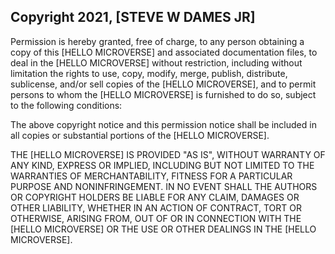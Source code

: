 ## Copyright 2021, [STEVE W DAMES JR]


Permission is hereby granted, free of charge, to any person obtaining a copy of this [HELLO MICROVERSE] and associated documentation files, to deal in the [HELLO MICROVERSE] without restriction, including without limitation the rights to use, copy, modify, merge, publish, distribute, sublicense, and/or sell copies of the [HELLO MICROVERSE], and to permit persons to whom the [HELLO MICROVERSE] is furnished to do so, subject to the following conditions:

The above copyright notice and this permission notice shall be included in all copies or substantial portions of the [HELLO MICROVERSE].

THE [HELLO MICROVERSE] IS PROVIDED "AS IS", WITHOUT WARRANTY OF ANY KIND, EXPRESS OR IMPLIED, INCLUDING BUT NOT LIMITED TO THE WARRANTIES OF MERCHANTABILITY, FITNESS FOR A PARTICULAR PURPOSE AND NONINFRINGEMENT. IN NO EVENT SHALL THE AUTHORS OR COPYRIGHT HOLDERS BE LIABLE FOR ANY CLAIM, DAMAGES OR OTHER LIABILITY, WHETHER IN AN ACTION OF CONTRACT, TORT OR OTHERWISE, ARISING FROM, OUT OF OR IN CONNECTION WITH THE [HELLO MICROVERSE] OR THE USE OR OTHER DEALINGS IN THE [HELLO MICROVERSE].
